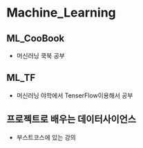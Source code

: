 # Machine_Learning

## ML_CooBook
- 머신러닝 쿡북 공부

## ML_TF
- 머신러닝 야학에서 TenserFlow이용해서 공부

## 프로젝트로 배우는 데이터사이언스
- 부스트코스에 있는 강의
